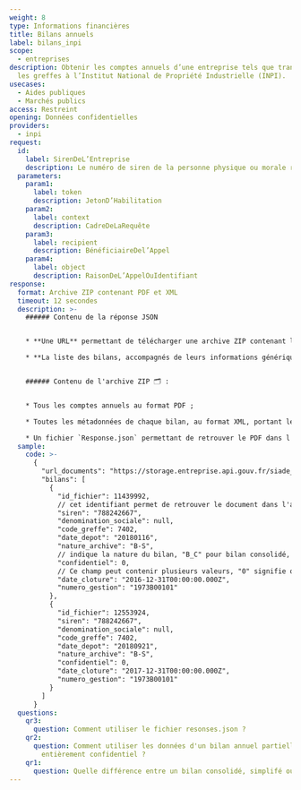 ```yaml
---
weight: 8
type: Informations financières
title: Bilans annuels
label: bilans_inpi
scope:
  - entreprises
description: Obtenir les comptes annuels d’une entreprise tels que transmis par
  les greffes à l’Institut National de Propriété Industrielle (INPI).
usecases:
  - Aides publiques
  - Marchés publics
access: Restreint
opening: Données confidentielles
providers:
  - inpi
request:
  id:
    label: SirenDeL’Entreprise
    description: Le numéro de siren de la personne physique ou morale recherchée
  parameters:
    param1:
      label: token
      description: JetonD’Habilitation
    param2:
      label: context
      description: CadreDeLaRequête
    param3:
      label: recipient
      description: BénéficiaireDel’Appel
    param4:
      label: object
      description: RaisonDeL’AppelOuIdentifiant
response:
  format: Archive ZIP contenant PDF et XML
  timeout: 12 secondes
  description: >-
    ###### Contenu de la réponse JSON


    * **Une URL** permettant de télécharger une archive ZIP contenant l'ensemble des bilans de l'entité appelée ;

    * **La liste des bilans, accompagnés de leurs informations génériques** (identifiant du fichier dans l'archive téléchargée, le code greffe, les dates de dépôt et clôture, la nature de l'archive, son degré de confidentialité, et le numéro de gestion.)


    ###### Contenu de l'archive ZIP 🗂 :


    * Tous les comptes annuels au format PDF ;

    * Toutes les métadonnées de chaque bilan, au format XML, portant le même nom que le PDF associé ;

    * Un fichier `Response.json` permettant de retrouver le PDF dans l'archive à partir de l' `id_fichier` du bilan indiqué dans la liste JSON des bilans.
  sample:
    code: >-
      {
        "url_documents": "https://storage.entreprise.api.gouv.fr/siade_dev/1565607027-91ac7ac7e80b866055d23b9203e41fa0de487bc0-all_documents.zip",
        "bilans": [
          {
            "id_fichier": 11439992, 
            // cet identifiant permet de retrouver le document dans l'archive ZIP, à l'aide du fichier "Response.json" permettant de faire lien entre cet ID et le nom du PDF.
            "siren": "788242667",
            "denomination_sociale": null,
            "code_greffe": 7402,
            "date_depot": "20180116",
            "nature_archive": "B-S", 
            // indique la nature du bilan, "B_C" pour bilan consolidé, "B-S" pour bilan simplifié, "B-CO" pour bilan complet et "B-BA" pour les bilan de banques et assurances.
            "confidentiel": 0, 
            // Ce champ peut contenir plusieurs valeurs, "0" signifie que le bilan est public, "1" indique que le bilan est confidentiel, "2", que le bilan est partiellement confidentiel.
            "date_cloture": "2016-12-31T00:00:00.000Z",
            "numero_gestion": "1973B00101"
          },
          {
            "id_fichier": 12553924,
            "siren": "788242667",
            "denomination_sociale": null,
            "code_greffe": 7402,
            "date_depot": "20180921",
            "nature_archive": "B-S",
            "confidentiel": 0,
            "date_cloture": "2017-12-31T00:00:00.000Z",
            "numero_gestion": "1973B00101"
          }
        ]
      }
  questions:
    qr3:
      question: Comment utiliser le fichier resonses.json ?
    qr2:
      question: Comment utiliser les données d'un bilan annuel partiellement ou
        entièrement confidentiel ?
    qr1:
      question: Quelle différence entre un bilan consolidé, simplifé ou complet ?
---
```

